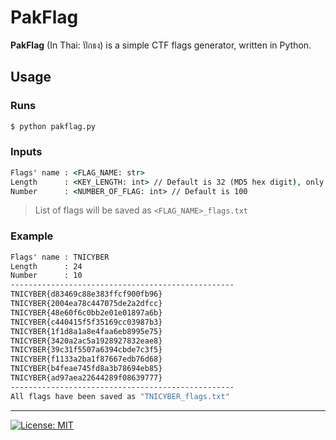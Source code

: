 # PakFlag
**PakFlag** (In Thai: ปักธง) is a simple CTF flags generator, written in Python.

## Usage

### Runs
```cmd
$ python pakflag.py
```

### Inputs
```cmd
Flags' name	: <FLAG_NAME: str>
Length		: <KEY_LENGTH: int>	// Default is 32 (MD5 hex digit), only even numbers
Number		: <NUMBER_OF_FLAG: int>	// Default is 100
```
> List of flags will be saved as `<FLAG_NAME>_flags.txt`

### Example
```cmd
Flags' name	: TNICYBER
Length		: 24
Number		: 10
--------------------------------------------------
TNICYBER{d83469c88e383ffcf900fb96}
TNICYBER{2004ea78c447075de2a2dfcc}
TNICYBER{48e60f6c0bb2e01e01897a6b}
TNICYBER{c440415f5f35169cc03987b3}
TNICYBER{1f1d8a1a8e4faa6eb8995e75}
TNICYBER{3420a2ac5a1928927832eae8}
TNICYBER{39c31f5507a6394cbde7c3f5}
TNICYBER{f1133a2ba1f87667edb76d68}
TNICYBER{b4feae745fd8a3b78694eb85}
TNICYBER{ad97aea22644289f08639777}
--------------------------------------------------
All flags have been saved as "TNICYBER_flags.txt"
```

---
[![License: MIT](https://img.shields.io/badge/license-MIT-blue?style=flat-square)](LICENSE)
